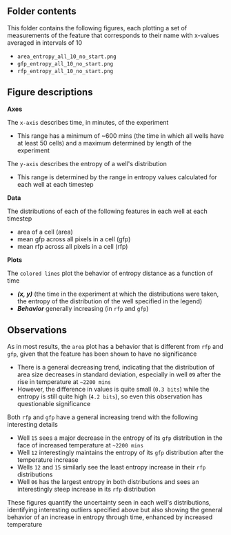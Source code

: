 ## Folder contents

This folder contains the following figures, each plotting a set of measurements of the feature that corresponds to their name with x-values averaged in intervals of 10
- `area_entropy_all_10_no_start.png`
- `gfp_entropy_all_10_no_start.png`
- `rfp_entropy_all_10_no_start.png`

## Figure descriptions
**Axes**

The `x-axis` describes time, in minutes, of the experiment
- This range has a minimum of ~600 mins (the time in which all wells have at least 50 cells) and a maximum determined by length of the experiment

The `y-axis` describes the entropy of a well's distribution
- This range is determined by the range in entropy values calculated for each well at each timestep

**Data**

The distributions of each of the following features in each well at each timestep
- area of a cell (area)
- mean gfp across all pixels in a cell (gfp)
- mean rfp across all pixels in a cell (rfp)

**Plots**

The `colored lines` plot the behavior of entropy distance as a function of time
- ***(x, y)*** (the time in the experiment at which the distributions were taken, the entropy of the distribution of the well specified in the legend)
- ***Behavior*** generally increasing (in `rfp` and `gfp`)

## Observations
As in most results, the `area` plot has a behavior that is different from `rfp` and `gfp`, given that the feature has been shown to have no significance
- There is a general decreasing trend, indicating that the distribution of area size decreases in standard deviation, especially in well `09` after the rise in temperature at `~2200 mins`
- However, the difference in values is quite small (`0.3 bits`) while the entropy is still quite high (`4.2 bits`), so even this observation has questionable significance

Both `rfp` and `gfp` have a general increasing trend with the following interesting details
- Well `15` sees a major decrease in the entropy of its `gfp` distribution in the face of increased temperature at `~2200 mins`
- Well `12` interestingly maintains the entropy of its `gfp` distribution after the temperature increase
- Wells `12` and `15` similarly see the least entropy increase in their `rfp` distributions
- Well `06` has the largest entropy in both distributions and sees an interestingly steep increase in its `rfp` distribution

These figures quantify the uncertainty seen in each well's distributions, identifying interesting outliers specified above but also showing the general behavior of 
an increase in entropy through time, enhanced by increased temperature
